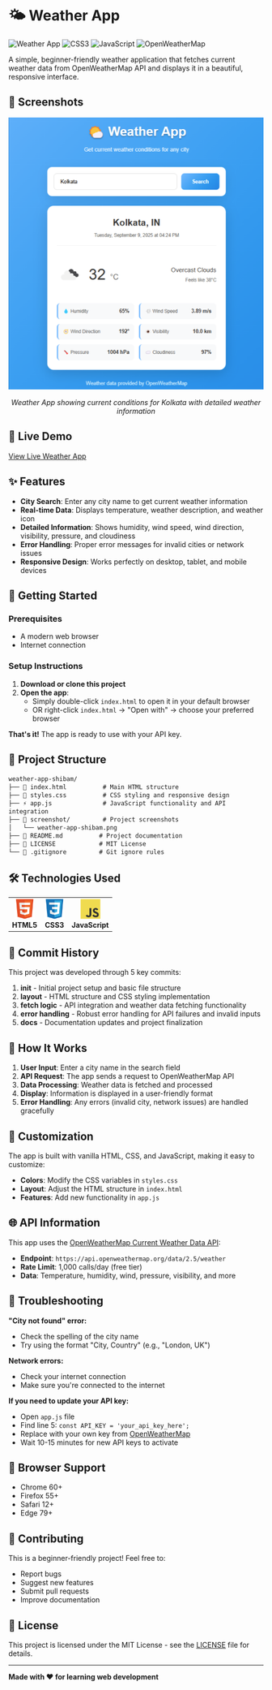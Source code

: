 # 🌤️ Weather App

![Weather App](https://img.shields.io/badge/HTML5-E34F26?style=for-the-badge&logo=html5&logoColor=white)
![CSS3](https://img.shields.io/badge/CSS3-1572B6?style=for-the-badge&logo=css3&logoColor=white)
![JavaScript](https://img.shields.io/badge/JavaScript-F7DF1E?style=for-the-badge&logo=javascript&logoColor=black)
![OpenWeatherMap](https://img.shields.io/badge/OpenWeatherMap-0078D4?style=for-the-badge&logo=weather&logoColor=white)

A simple, beginner-friendly weather application that fetches current weather data from OpenWeatherMap API and displays it in a beautiful, responsive interface.

## 📸 Screenshots

<div align="center">
  <img src="screenshot/weather-app-shibam.png" alt="Weather App Screenshot" width="600">
  <p><em>Weather App showing current conditions for Kolkata with detailed weather information</em></p>
</div>

## 🚀 Live Demo

[View Live Weather App](https://weather-app-shibam.netlify.app/)

## ✨ Features

- **City Search**: Enter any city name to get current weather information
- **Real-time Data**: Displays temperature, weather description, and weather icon
- **Detailed Information**: Shows humidity, wind speed, wind direction, visibility, pressure, and cloudiness
- **Error Handling**: Proper error messages for invalid cities or network issues
- **Responsive Design**: Works perfectly on desktop, tablet, and mobile devices

## 🚀 Getting Started

### Prerequisites

- A modern web browser
- Internet connection

### Setup Instructions

1. **Download or clone this project**
2. **Open the app**:
   - Simply double-click `index.html` to open it in your default browser
   - OR right-click `index.html` → "Open with" → choose your preferred browser

**That's it!** The app is ready to use with your API key.

## 📁 Project Structure

```
weather-app-shibam/
├── 📄 index.html          # Main HTML structure
├── 🎨 styles.css          # CSS styling and responsive design
├── ⚡ app.js              # JavaScript functionality and API integration
├── 📸 screenshot/         # Project screenshots
│   └── weather-app-shibam.png
├── 📖 README.md          # Project documentation
├── 📜 LICENSE            # MIT License
└── 🚫 .gitignore         # Git ignore rules
```

## 🛠️ Technologies Used

<table>
<tr>
<td align="center"><img src="https://raw.githubusercontent.com/devicons/devicon/master/icons/html5/html5-original.svg" width="40" height="40"/><br><b>HTML5</b></td>
<td align="center"><img src="https://raw.githubusercontent.com/devicons/devicon/master/icons/css3/css3-original.svg" width="40" height="40"/><br><b>CSS3</b></td>
<td align="center"><img src="https://raw.githubusercontent.com/devicons/devicon/master/icons/javascript/javascript-original.svg" width="40" height="40"/><br><b>JavaScript</b></td>
</tr>
</table>

## 📝 Commit History

This project was developed through 5 key commits:

1. **init** - Initial project setup and basic file structure
2. **layout** - HTML structure and CSS styling implementation
3. **fetch logic** - API integration and weather data fetching functionality
4. **error handling** - Robust error handling for API failures and invalid inputs
5. **docs** - Documentation updates and project finalization

## 🔧 How It Works

1. **User Input**: Enter a city name in the search field
2. **API Request**: The app sends a request to OpenWeatherMap API
3. **Data Processing**: Weather data is fetched and processed
4. **Display**: Information is displayed in a user-friendly format
5. **Error Handling**: Any errors (invalid city, network issues) are handled gracefully

## 🎨 Customization

The app is built with vanilla HTML, CSS, and JavaScript, making it easy to customize:

- **Colors**: Modify the CSS variables in `styles.css`
- **Layout**: Adjust the HTML structure in `index.html`
- **Features**: Add new functionality in `app.js`

## 🌐 API Information

This app uses the [OpenWeatherMap Current Weather Data API](https://openweathermap.org/current):
- **Endpoint**: `https://api.openweathermap.org/data/2.5/weather`
- **Rate Limit**: 1,000 calls/day (free tier)
- **Data**: Temperature, humidity, wind, pressure, visibility, and more

## 🚨 Troubleshooting

**"City not found" error:**
- Check the spelling of the city name
- Try using the format "City, Country" (e.g., "London, UK")

**Network errors:**
- Check your internet connection
- Make sure you're connected to the internet

**If you need to update your API key:**
- Open `app.js` file
- Find line 5: `const API_KEY = 'your_api_key_here';`
- Replace with your own key from [OpenWeatherMap](https://openweathermap.org/api)
- Wait 10-15 minutes for new API keys to activate

## 📱 Browser Support

- Chrome 60+
- Firefox 55+
- Safari 12+
- Edge 79+

## 🤝 Contributing

This is a beginner-friendly project! Feel free to:
- Report bugs
- Suggest new features
- Submit pull requests
- Improve documentation

## 📄 License

This project is licensed under the MIT License - see the [LICENSE](LICENSE) file for details.

---

**Made with ❤️ for learning web development**